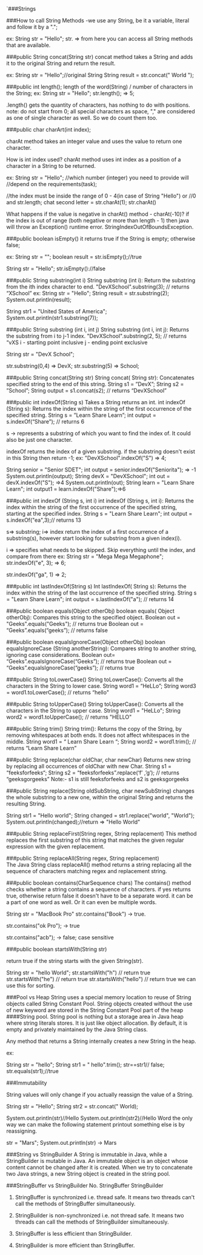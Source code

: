 `###Strings

###How to call String Methods
-we use any String, be it a variable, literal and follow it by a ".";

ex: String str = "Hello";
str. => from here you can access all String methods that are available.

###public String concat(String str)
concat method takes a String and adds it to the original String and return the result.

ex: String str = "Hello";//original String 
String result = str.concat(" World ");


###public int length();
length of the word(String) / number of characters in the String;
ex: String str = "Hello";
    str.length();  => 5;

.length() gets the quantity of characters, has nothing to do with positions.
note: do not start from 0;
all special characters as space, "," are considered as one of single character
as well. So we do count them too.

###public char charArt(int index);

charAt method takes an integer value and uses the value to return one character.

How is int index used? charAt method uses int index as a position of a character
in a String to be returned.

ex: String str = "Hello";
   //which number (integer) you need to provide will
   //depend on the requirements(task);

   //the index must be inside the range of 0 - 4(in case of String "Hello") or
   //0 and str.length;
chat second letter = str.charAt(1);
    str.charAt()
   
What happens if the value is negative in charAt() method - charAt(-10)?
if the index is out of range (both negative or more than length - 1)
then java will throw an Exception() runtime error.
StringIndexOutOfBoundsException.

###public boolean isEmpty()
it returns true if the String is empty;
otherwise false;

ex:
String str = "";
boolean result = str.isEmpty();//true

String str = "Hello";
str.isEmpty()://false

###public String substring(int i)
String substring (int i): Return the substring from the ith index character to end.
"DevXSchool".substring(3); // returns “XSchool”
ex: 
String str = "Hello";
String result = str.substring(2);
System.out.println(result);

String str1 = "United States of America";
System.out.println(str1.substring(7));


###public String substring (int i, int j)
String substring (int i, int j): Returns the substring from i to j-1 index.
"DevXSchool".substring(2, 5); // returns “vXS
i - starting point inclusive
j - ending point exclusive

String str = "DevX School";

str.substring(0,4) => DevX;
str.substring(5) => School;




###public String concat(String str)
String concat( String str): Concatenates specified string to the end of this string.
String s1 = ”DevX”;
String s2 = ”School”;
String output = s1.concat(s2); // returns “DevXSchool”

###public int indexOf(String s)
Takes a String returns an int.
int indexOf (String s): Returns the index within the string of the first occurrence
of the specified string. String s = ”Learn Share Learn”; 
int output = s.indexOf(“Share”); // returns 6

s -> represents a substring of which you want to find the index of. It could also be
just one character.

indexOf returns the index of a given substring.
if the substring doesn't exist in this String then return -1;
ex:
"DevXSchool".indexOf("S") => 4;

String senior = "Senior SDET";
int output = senior.indexOf("Seniorita"); => -1
System.out.println(output);
String devX = "DevXSchool";
int out = devX.indexOf("S"); =>4
System.out.println(out);
String learn = "Learn Share Learn";
int output1 = learn.indexOf("Share");=>6

###public int indexOf (String s, int i)
int indexOf (String s, int i): Returns the index within the string of the first occurrence of the
specified string, starting at the specified index. 
String s = "Learn Share Learn";
int output = s.indexOf("ea",3);// returns 13

s=> substring;
i=> index
return the index of a first occurrence of a substring(s), however start looking for substring from a given index(i).

i => specifies what needs to be skipped. Skip everything until the index, and compare
from there
ex:
String str = "Mega Mega Megaphone";
str.indexOf("e", 3); => 6;

str.indexOf("ga", 1) => 2;

###public int lastIndexOf(String s)
Int lastIndexOf( String s): Returns the index within the string of the last occurrence of the specified
string. 
String s = "Learn Share Learn";
int output = s.lastIndexOf("a"); // returns 14

###public boolean equals(Object otherObj)
boolean equals( Object otherObj): Compares this string to the specified object.
Boolean out = "Geeks".equals("Geeks"); // returns true
Boolean out = “Geeks”.equals(“geeks”); // returns false

###public boolean equalsIgnoreCase(Object otherObj)
boolean  equalsIgnoreCase (String anotherString): Compares string to another string, ignoring
case considerations.
Boolean out= “Geeks”.equalsIgnoreCase(“Geeks”); // returns true
Boolean out = “Geeks”.equalsIgnoreCase(“geeks”); // returns true

###public String toLowerCase()
String toLowerCase(): Converts all the characters in the String to lower case.
String word1 = “HeLLo”;
String word3 = word1.toLowerCase(); // returns “hello"

###public String toUpperCase()
String toUpperCase(): Converts all the characters in the String to upper case.
String word1 = "HeLLo";
String word2 = word1.toUpperCase(); // returns "HELLO"


###public String trim()
String trim(): Returns the copy of the String, by removing whitespaces at both ends.
It does not affect whitespaces in the middle.
String word1 = “ Learn Share Learn “;
String word2 = word1.trim(); // returns “Learn Share Learn”

###public String replace(char oldChar, char newChar)
Returns new string by replacing all occurrences
of oldChar with new Char.
String s1 = “feeksforfeeks“;
String s2 = “feeksforfeeks”.replace(‘f’ ,’g’); // returns “geeksgorgeeks”
Note:- s1 is still feeksforfeeks and s2 is geeksgorgeeks

###public String replace(String oldSubString, char newSubString)
changes the whole substring to a new one, within the original String
and returns the resulting String.

String str1 = "Hello world";
String changed = str1.replace("world", "World");
System.out.println(changed);//return => "Hello World"

###public String replaceFirst(String regex, String replacement)
This method replaces the first substring of this string that matches the given regular
expression with the given replacement.

###public String replaceAll(String regex, String replacement)  
The Java String class replaceAll() method returns a string replacing all the sequence 
of characters matching regex and replacement string.

###public boolean contains(CharSequence chars)
The contains() method checks whether a string contains a sequence of characters.
if yes returns true, otherwise return false
it doesn't have to be a separate word. it can be a part of one word as well. 
Or it can even be multiple words.

String str = "MacBook Pro"
str.contains("Book") -> true.

str.contains("ok Pro"); -> true

str.contains("acb"); -> false; case sensitive

###public boolean startsWith(String str)

return true if the string starts with the given String(str).

String str = "hello World";
str.startsWith("h") // return true
str.startsWith("he") // return true
str.startsWith("hello") // return true
we can use this for sorting.

###Pool vs Heap
String uses a special memory location to reuse of String objects called
String Constant Pool. String objects created without the use of new keyword are stored
in the String Constant Pool part of the heap
####String pool.
String pool is nothing but a storage area in Java heap where string literals stores.
It is just like object allocation. By default, it is empty and privately maintained 
by the Java String class.

Any method that returns a String internally creates a new String in the heap.

ex:

String str = "hello";
String str1 = " hello".trim();
str==str1// false;
str.equals(str1);//true

###Immutability

String values will only change if you actually reassign the value of a String.

String str = "Hello";
String str2 = str.concat(" World);

System.out.println(str)//Hello
System.out.println(str2)//Hello Word
the only way we can make the following statement printout something else is by reassigning.

str = "Mars";
System.out.println(str) -> Mars

###String vs StringBuilder
A String is immutable in Java, while a StringBuilder is mutable in Java. An immutable 
object is an object whose content cannot be changed after it is created. When we try
to concatenate two Java strings, a new String object is created in the string pool.

###StringBuffer vs StringBuilder
No.	StringBuffer	StringBuilder
1) StringBuffer is synchronized i.e. thread safe. 
 It means two threads can't call the methods of StringBuffer simultaneously.
2) StringBuilder is non-synchronized i.e. not thread safe. 
It means two threads can call the methods of StringBuilder simultaneously.

3) StringBuffer is less efficient than StringBuilder.	
4) StringBuilder is more efficient than StringBuffer.

